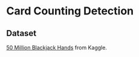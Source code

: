 # Card Counting Detection

## Dataset

[50 Million Blackjack Hands](https://www.kaggle.com/datasets/dennisho/blackjack-hands) from Kaggle.
